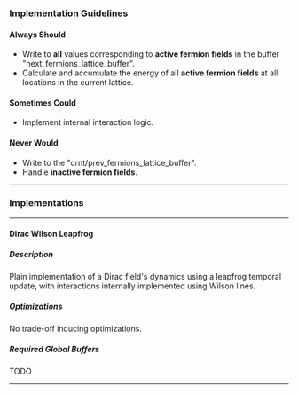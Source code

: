 ### Implementation Guidelines

#### Always Should

- Write to **all** values corresponding to **active fermion fields** in the buffer "next_fermions_lattice_buffer".
- Calculate and accumulate the energy of all **active fermion fields** at all locations in the current lattice.

#### Sometimes Could

- Implement internal interaction logic.

#### Never Would

- Write to the "crnt/prev_fermions_lattice_buffer".
- Handle **inactive fermion fields**.

---

### Implementations

---

#### Dirac Wilson Leapfrog

##### Description

Plain implementation of a Dirac field's dynamics using a leapfrog temporal update, with interactions internally implemented using Wilson lines.

##### Optimizations

No trade-off inducing optimizations.

##### Required Global Buffers

TODO

---
